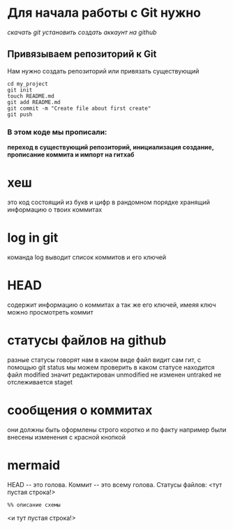 # Для начала работы с Git нужно
_скачать git_
_установить_
_создать аккаунт на github_

## Привязываем репозиторий к Git

Нам нужно создать репозиторий или привязать существующий 

```
cd my_project
git init
touch README.md
git add README.md 
git commit -m "Create file about first create"
git push
```
### В этом коде мы прописали:
**переход в существующий репозиторий, инициализация создание, прописание коммита и импорт на гитхаб**

# хеш 
это код состоящий из букв и цифр в рандомном порядке хранящий информацию о твоих коммитах

# log in git
команда log выводит список коммитов и его ключей 

# HEAD 
содержит информацию о коммитах а так же его ключей, имеяя ключ можно просмотреть коммит

# статусы файлов на github
разные статусы говорят нам в каком виде файл видит сам гит, с помощью git status мы можем проверить в каком статусе находится файл
modified значит редактирован 
unmodified не изменен
untraked не отслеживается 
staget

# сообщения о коммитах 
они должны быть оформлены строго коротко и по факту 
например 
были внесены изменения с красной кнопкой 

# mermaid

HEAD -- это голова.
Коммит -- это всему голова.
Статусы файлов:
<тут пустая строка!>

```mermaid
%% описание схемы
```
<и тут пустая строка!> 

